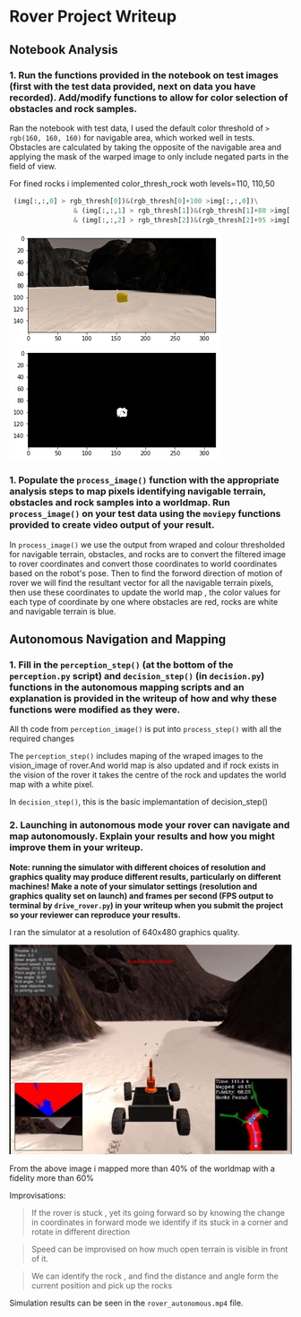 # Rover Project Writeup

## Notebook Analysis
### 1. Run the functions provided in the notebook on test images (first with the test data provided, next on data you have recorded). Add/modify functions to allow for color selection of obstacles and rock samples.
Ran the notebook with test data, I used the default color threshold of `> rgb(160, 160, 160)` for navigable area, which worked well in tests. Obstacles are calculated by taking the opposite of the navigable area and applying the mask of the warped image to only include negated parts in the field of view. 

For fined rocks i implemented color_thresh_rock woth levels=110, 110,50 
``` python
 (img[:,:,0] > rgb_thresh[0])&(rgb_thresh[0]+100 >img[:,:,0])\
                & (img[:,:,1] > rgb_thresh[1])&(rgb_thresh[1]+80 >img[:,:,1])\
                & (img[:,:,2] > rgb_thresh[2])&(rgb_thresh[2]+95 >img[:,:,2])
```                


![rock](rock.png) 
![threshold_rock](rockgray.png)



### 1. Populate the `process_image()` function with the appropriate analysis steps to map pixels identifying navigable terrain, obstacles and rock samples into a worldmap.  Run `process_image()` on your test data using the `moviepy` functions provided to create video output of your result.
In `process_image()` we use the output from wraped and colour thresholded for navigable terrain, obstacles, and rocks are to convert the filtered image to rover coordinates and convert those coordinates to world coordinates based on the robot's pose. Then to find the forword direction of motion of rover we will find the resultant vector for all the navigable terrain pixels, then use these coordinates to update the world map ,  the color values for each type of coordinate by one where obstacles are red, rocks are white and navigable terrain is blue.



## Autonomous Navigation and Mapping

### 1. Fill in the `perception_step()` (at the bottom of the `perception.py` script) and `decision_step()` (in `decision.py`) functions in the autonomous mapping scripts and an explanation is provided in the writeup of how and why these functions were modified as they were.
All th code from `perception_image()` is put into `process_step()` with all the required changes

The `perception_step()` includes maping of the wraped images to the vision_image of rover.And world map is also updated and if rock exists in the vision of the rover it takes the centre of the rock and updates the world map with a white pixel.

In `decision_step()`, this is the basic implemantation of decision_step()

### 2. Launching in autonomous mode your rover can navigate and map autonomously.  Explain your results and how you might improve them in your writeup.  

**Note: running the simulator with different choices of resolution and graphics quality may produce different results, particularly on different machines!  Make a note of your simulator settings (resolution and graphics quality set on launch) and frames per second (FPS output to terminal by `drive_rover.py`) in your writeup when you submit the project so your reviewer can reproduce your results.**

I ran the simulator at a resolution of 640x480  graphics quality.

![rover](rover.PNG)

From the above image i mapped more than 40% of the worldmap with a fidelity more than 60%

Improvisations:
> If the rover is stuck , yet its going forward so by knowing the change in coordinates in forward mode we identify if its stuck in a corner and rotate in different direction

>Speed can be improvised on how much open terrain is visible in front of it.

>We can identify the rock , and find the distance and angle form the current position and
pick up the rocks


Simulation results can be seen in the `rover_autonomous.mp4` file.
